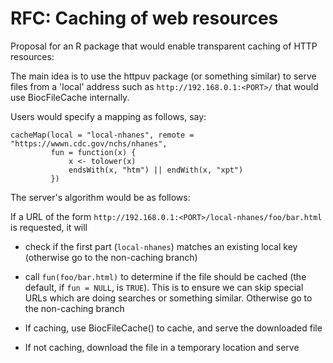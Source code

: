 # RFC: Caching of web resources

Proposal for an R package that would enable transparent caching of HTTP resources:

The main idea is to use the httpuv package (or something similar) to serve files from a 'local' address such as
`http://192.168.0.1:<PORT>/` that would use BiocFileCache internally.

Users would specify a mapping as follows, say:

```
cacheMap(local = "local-nhanes", remote = "https://wwwn.cdc.gov/nchs/nhanes",
         fun = function(x) {
             x <- tolower(x)
             endsWith(x, "htm") || endWith(x, "xpt")
         })
```

The server's algorithm would be as follows:

If a URL of the form `http://192.168.0.1:<PORT>/local-nhanes/foo/bar.html` is requested, it will 

- check if the first part (`local-nhanes`) matches an existing local key (otherwise go to the non-caching branch)

- call `fun(foo/bar.html)` to determine if the file should be cached (the default, if `fun = NULL`, is `TRUE`). This is to ensure we can skip special URLs which are doing searches or something similar. Otherwise go to the non-caching branch

- If caching, use BiocFileCache() to cache, and serve the downloaded file

- If not caching, download the file in a temporary location and serve

